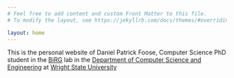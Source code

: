 ```yaml
---
# Feel free to add content and custom Front Matter to this file.
# To modify the layout, see https://jekyllrb.com/docs/themes/#overriding-theme-defaults

layout: home
---
```

This is the personal website of Daniel Patrick Foose, Computer Science PhD student in the [BiRG](https://birg.cs.wright.edu) lab in the [Department of Computer Science and Engineering](https://engineering-computer-science.wright.edu/computer-science-and-engineering)
 at [Wright State University](https://wright.edu)
